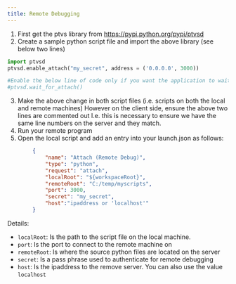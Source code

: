 ```yaml
---
title: Remote Debugging
---
```


1. First get the ptvs library from https://pypi.python.org/pypi/ptvsd
2. Create a sample python script file and import the above library (see below two lines)
```python
import ptvsd
ptvsd.enable_attach("my_secret", address = ('0.0.0.0', 3000))

#Enable the below line of code only if you want the application to wait untill the debugger has attached to it
#ptvsd.wait_for_attach()
```
3. Make the above change in both script files (i.e. scripts on both the local and remote machines)
However on the client side, ensure the above two lines are commented out
I.e. this is necessary to ensure we have the same line numbers on the server and they match.
4. Run your remote program
5. Open the local script and add an entry into your launch.json as follows:
```json
        {
            "name": "Attach (Remote Debug)",
            "type": "python",
            "request": "attach",
            "localRoot": "${workspaceRoot}",
            "remoteRoot": "C:/temp/myscripts",
            "port": 3000,
            "secret": "my_secret",
            "host":"ipaddress or 'localhost'"
        }
```

Details:
- ```localRoot```: Is the path to the script file on the local machine.
- ```port```: Is the port to connect to the remote machine on
- ```remoteRoot```: Is where the source python files are located on the server
- ```secret```: Is a pass phrase used to authenticate for remote debugging
- ```host```: Is the ipaddress to the remove server. You can also use the value ```localhost```

